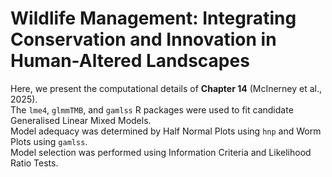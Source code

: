# Wildlife Management: Integrating Conservation and Innovation in Human-Altered Landscapes

Here, we present the computational details of __Chapter 14__ (McInerney et al., 2025).    
The `lme4`, `glmmTMB`, and `gamlss` R packages were used to fit candidate Generalised Linear Mixed Models.      
Model adequacy was determined by Half Normal Plots using `hnp` and Worm Plots using `gamlss`.   
Model selection was performed using Information Criteria and Likelihood Ratio Tests.    
